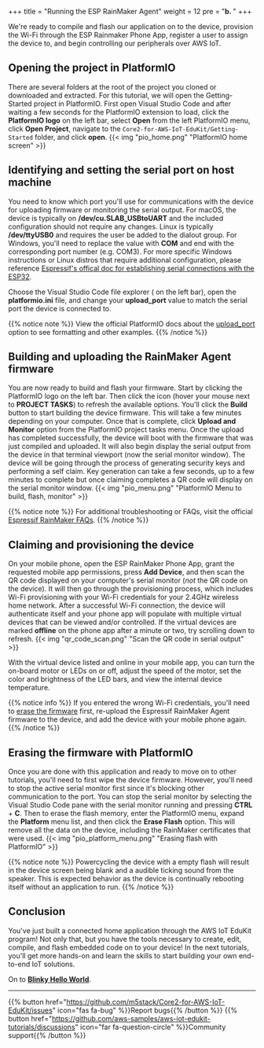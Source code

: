 +++
title = "Running the ESP RainMaker Agent"
weight = 12
pre = "<b>b. </b>"
+++

We're ready to compile and flash our application on to the device, provision the Wi-Fi through the ESP Rainmaker Phone App, register a user to assign the device to, and begin controlling our peripherals over AWS IoT.

## Opening the project in PlatformIO
There are several folders at the root of the project you cloned or downloaded and extracted. For this tutorial, we will open the Getting-Started project in PlatformIO. First open Visual Studio Code and after waiting a few seconds for the PlatformIO extension to load, click the **PlatformIO logo** on the left bar, select **Open** from the left PlatformIO menu, click **Open Project**, navigate to the `Core2-for-AWS-IoT-EduKit/Getting-Started` folder, and click **open**.
{{< img "pio_home.png" "PlatformIO home screen" >}}

## Identifying and setting the serial port on host machine
You need to know which port you'll use for communications with the device for uploading firmware or monitoring the serial output. For macOS, the device is typically on **/dev/cu.SLAB_USBtoUART** and the included configuration should not require any changes. Linux is typically **/dev/ttyUSB0** and requires the user be added to the dialout group. For Windows, you'll need to replace the value with **COM** and end with the corresponding port number (e.g. COM3). For more specific Windows instructions or Linux distros that require additional configuration, please reference [Espressif's offical doc for establishing serial connections with the ESP32](https://docs.espressif.com/projects/esp-idf/en/latest/esp32/get-started/establish-serial-connection.html). 

Choose the Visual Studio Code file explorer (<i class="far fa-copy"></i> on the left bar), open the **platformio.ini** file, and change your **upload_port** value to match the serial port the device is connected to.

{{% notice note %}}
View the official PlatformIO docs about the [upload_port](https://docs.platformio.org/en/latest/projectconf/section_env_upload.html#upload-port) option to see formatting and other examples.
{{% /notice %}}

## Building and uploading the RainMaker Agent firmware
You are now ready to build and flash your firmware. Start by clicking the PlatformIO logo on the left bar. Then click the <i class="fas fa-redo"></i> icon (hover your mouse next to **PROJECT TASKS**) to refresh the available options. You'll click the **Build** button to start building the device firmware. This will take a few minutes depending on your computer. Once that is complete, click **Upload and Monitor** option from the PlatformIO project tasks menu. Once the upload has completed successfully, the device will boot with the firmware that was just compiled and uploaded. It will also begin display the serial output from the device in that terminal viewport (now the serial monitor window). The device will be going through the process of generating security keys and performing a self claim. Key generation can take a few seconds, up to a few minutes to complete but once claiming completes a QR code will display on the serial monitor window.
{{< img "pio_menu.png" "PlatformIO Menu to build, flash, monitor" >}}

{{% notice note %}}
For additional troubleshooting or FAQs, visit the official [Espressif RainMaker FAQs](https://rainmaker.espressif.com/docs/faqs.html).
{{% /notice %}}

## Claiming and provisioning the device
On your mobile phone, open the ESP RainMaker Phone App, grant the requested mobile app permissions, press **Add Device**, and then scan the QR code displayed on your computer's serial monitor (*not* the QR code on the device). It will then go through the provisioning process, which includes Wi-Fi provisioning with your Wi-Fi credentials for your 2.4GHz wireless home network. After a successful Wi-Fi connection, the device will authenticate itself and your phone app will populate with multiple virtual devices that can be viewed and/or controlled. If the virtual devices are marked **offline** on the phone app after a minute or two, try scrolling down to refresh.
{{< img "qr_code_scan.png" "Scan the QR code in serial output" >}}

With the virtual device listed and online in your mobile app, you can turn the on-board motor or LEDs on or off, adjust the speed of the motor, set the color and brightness of the LED bars, and view the internal device temperature.

{{% notice info %}}
If you entered the wrong Wi-Fi credentials, you'll need to [erase the firmware](/en_uk/getting-started/run-rainmaker.html#erasing-the-firmware-with-platformio) first, re-upload the Espressif RainMaker Agent firmware to the device, and add the device with your mobile phone again.
{{% /notice %}}

## Erasing the firmware with PlatformIO
Once you are done with this application and ready to move on to other tutorials, you'll need to first wipe the device firmware. However, you'll need to stop the active serial monitor first since it's blocking other communication to the port. You can stop the serial monitor by selecting the Visual Studio Code pane with the serial monitor running and pressing **CTRL** + **C**. Then to erase the flash memory, enter the PlatformIO menu, expand the **Platform** menu list, and then click the **Erase Flash** option. This will remove all the data on the device, including the RainMaker certificates that were used. 
{{< img "pio_platform_menu.png" "Erasing flash with PlatformIO" >}}

{{% notice note %}}
Powercycling the device with a empty flash will result in the device screen being blank and a audible ticking sound from the speaker. This is expected behavior as the device is continually rebooting itself without an application to run.
{{% /notice %}}

## Conclusion
You've just built a connected home application through the AWS IoT EduKit program! Not only that, but you have the tools necessary to create, edit, compile, and flash embedded code on to your device! In the next tutorials, you'll get more hands-on and learn the skills to start building your own end-to-end IoT solutions.


On to [**Blinky Hello World**](/en_uk/blinky-hello-world.html).

---
{{% button href="https://github.com/m5stack/Core2-for-AWS-IoT-EduKit/issues" icon="fas fa-bug" %}}Report bugs{{% /button %}} {{% button href="https://github.com/aws-samples/aws-iot-edukit-tutorials/discussions" icon="far fa-question-circle" %}}Community support{{% /button %}}